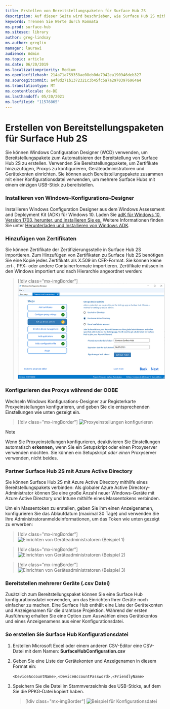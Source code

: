 ```yaml
---
title: Erstellen von Bereitstellungspaketen für Surface Hub 2S
description: Auf dieser Seite wird beschrieben, wie Surface Hub 2S mithilfe von Bereitstellungspaketen und anderen Tools bereitgestellt wird.
keywords: Trennen Sie Werte durch Kommata
ms.prod: surface-hub
ms.sitesec: library
author: greg-lindsay
ms.author: greglin
manager: laurawi
audience: Admin
ms.topic: article
ms.date: 06/20/2019
ms.localizationpriority: Medium
ms.openlocfilehash: 214a71a759358ae08eb0da7942ea190946deb327
ms.sourcegitcommit: a4f8d271b1372321c3b45fc5a7a29703976964a4
ms.translationtype: MT
ms.contentlocale: de-DE
ms.lasthandoff: 05/20/2021
ms.locfileid: "11576865"
---
```

# <a name="create-provisioning-packages-for-surface-hub-2s"></a>Erstellen von Bereitstellungspaketen für Surface Hub 2S

Sie können Windows Configuration Designer (WCD) verwenden, um Bereitstellungspakete zum Automatisieren der Bereitstellung von Surface Hub 2S zu erstellen. Verwenden Sie Bereitstellungspakete, um Zertifikate hinzuzufügen, Proxys zu konfigurieren, Geräteadministratoren und Gerätekonten einrichten. Sie können auch Bereitstellungspakete zusammen mit einer Konfigurationsdatei verwenden, um mehrere Surface Hubs mit einem einzigen USB-Stick zu bereitstellen.

### <a name="install-windows-configuration-designer"></a>Installieren von Windows-Konfigurations-Designer

Installieren Windows Configuration Designer aus dem Windows Assessment and Deployment Kit (ADK) für Windows 10. Laden Sie [adK für Windows 10, Version 1703, herunter, und installieren Sie es.](https://go.microsoft.com/fwlink/p/?LinkId=845542) Weitere Informationen finden Sie unter [Herunterladen und Installieren von Windows ADK](https://docs.microsoft.com/windows-hardware/get-started/adk-install).

### <a name="add-certificates"></a>Hinzufügen von Zertifikaten

Sie können Zertifikate der Zertifizierungsstelle in Surface Hub 2S importieren.
Zum Hinzufügen von Zertifikaten zu Surface Hub 2S benötigen Sie eine Kopie jedes Zertifikats als X.509 im CER-Format. Sie können keine .crt-, PFX- oder andere Containerformate importieren. Zertifikate müssen in den Windows importiert und nach Hierarchie angeordnet werden:

> [!div class="mx-imgBorder"]
> ![Hinzufügen von Zertifikaten](images/sh2-wcd.png)

### <a name="configure-proxy-during-oobe"></a>Konfigurieren des Proxys während der OOBE

Wechseln Windows Konfigurations-Designer zur Registerkarte Proxyeinstellungen konfigurieren, und geben Sie die entsprechenden Einstellungen wie unten gezeigt ein.

> [!div class="mx-imgBorder"]
> ![Proxyeinstellungen konfigurieren](images/sh2-proxy.png) 

> [!NOTE]
> Wenn Sie Proxyeinstellungen konfigurieren, deaktivieren Sie Einstellungen automatisch **erkennen,** wenn Sie ein Setupskript oder einen Proxyserver verwenden möchten. Sie können ein Setupskript *oder einen* Proxyserver verwenden, nicht beides.

### <a name="affiliate-surface-hub-2s-with-azure-active-directory"></a>Partner Surface Hub 2S mit Azure Active Directory

Sie können Surface Hub 2S mit Azure Active Directory mithilfe eines Bereitstellungspakets verbinden: Als globaler Azure Active Directory-Administrator können Sie eine große Anzahl neuer Windows-Geräte mit Azure Active Directory und Intune mithilfe eines Massentokens verbinden.

Um ein Massentoken zu erstellen, geben Sie ihm einen Anzeigenamen, konfigurieren Sie das Ablaufdatum (maximal 30 Tage) und verwenden Sie Ihre Administratoranmeldeinformationen, um das Token wie unten gezeigt zu erwerben:

> [!div class="mx-imgBorder"]
> ![Einrichten von Geräteadministratoren (Beispiel 1)](images/sh2-token.png)

> [!div class="mx-imgBorder"]
> ![Einrichten von Geräteadministratoren (Beispiel 2)](images/sh2-token2.png)

> [!div class="mx-imgBorder"]
> ![Einrichten von Geräteadministratoren (Beispiel 3)](images/sh2-token3.png)


### <a name="provisioning-multiple-devices-csv-file"></a>Bereitstellen mehrerer Geräte (.csv Datei)

Zusätzlich zum Bereitstellungspaket können Sie eine Surface Hub konfigurationsdatei verwenden, um das Einrichten Ihrer Geräte noch einfacher zu machen. Eine Surface Hub enthält eine Liste der Gerätekonten und Anzeigenamen für die drahtlose Projektion. Während der ersten Ausführung erhalten Sie eine Option zum Auswählen eines Gerätekontos und eines Anzeigenamens aus einer Konfigurationsdatei.

### <a name="to-create-a-surface-hub-configuration-file"></a>So erstellen Sie Surface Hub Konfigurationsdatei

1. Erstellen Microsoft Excel oder einem anderen CSV-Editor eine CSV-Datei mit dem Namen: **SurfaceHubConfiguration.csv**

2. Geben Sie eine Liste der Gerätekonten und Anzeigenamen in diesem Format ein:

    `<DeviceAccountName>,<DeviceAccountPassword>,<FriendlyName>`

3. Speichern Sie die Datei im Stammverzeichnis des USB-Sticks, auf dem Sie die PPKG-Datei kopiert haben.

    > [!div class="mx-imgBorder"]
    > ![Beispiel für Konfigurationsdatei](images/sh2-config-file.png)
